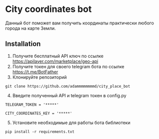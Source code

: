 
# City coordinates bot

Данный бот поможет вам получить координаты практически любого города на карте Земли.


## Installation

1. Получите бесплатный API ключ по ссылке https://apilayer.com/marketplace/geo-api 
2. Получите токен для своего telegram бота по ссылке https://t.me/BotFather
3. Клонируйте репозиторий 
```
git clone https://github.com/adammmmmmmmd/city_place_bot
```
4. Введите полученный API и telegram токен в config.py
```
TELEGRAM_TOKEN = '*****'

CITY_COORDINATES_KEY = '*****'
```
5. Установите необходимые для работы бота библиотеки
```
pip install -r requirements.txt
```

